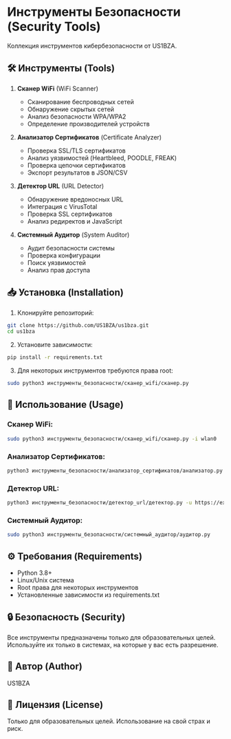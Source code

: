 # Инструменты Безопасности (Security Tools)

Коллекция инструментов кибербезопасности от US1BZA.

## 🛠 Инструменты (Tools)

1. **Сканер WiFi** (WiFi Scanner)
   - Сканирование беспроводных сетей
   - Обнаружение скрытых сетей
   - Анализ безопасности WPA/WPA2
   - Определение производителей устройств

2. **Анализатор Сертификатов** (Certificate Analyzer)
   - Проверка SSL/TLS сертификатов
   - Анализ уязвимостей (Heartbleed, POODLE, FREAK)
   - Проверка цепочки сертификатов
   - Экспорт результатов в JSON/CSV

3. **Детектор URL** (URL Detector)
   - Обнаружение вредоносных URL
   - Интеграция с VirusTotal
   - Проверка SSL сертификатов
   - Анализ редиректов и JavaScript

4. **Системный Аудитор** (System Auditor)
   - Аудит безопасности системы
   - Проверка конфигурации
   - Поиск уязвимостей
   - Анализ прав доступа

## 📥 Установка (Installation)

1. Клонируйте репозиторий:
```bash
git clone https://github.com/US1BZA/us1bza.git
cd us1bza
```

2. Установите зависимости:
```bash
pip install -r requirements.txt
```

3. Для некоторых инструментов требуются права root:
```bash
sudo python3 инструменты_безопасности/сканер_wifi/сканер.py
```

## 🚀 Использование (Usage)

### Сканер WiFi:
```bash
sudo python3 инструменты_безопасности/сканер_wifi/сканер.py -i wlan0
```

### Анализатор Сертификатов:
```bash
python3 инструменты_безопасности/анализатор_сертификатов/анализатор.py -h example.com -p 443
```

### Детектор URL:
```bash
python3 инструменты_безопасности/детектор_url/детектор.py -u https://example.com
```

### Системный Аудитор:
```bash
sudo python3 инструменты_безопасности/системный_аудитор/аудитор.py
```

## ⚙️ Требования (Requirements)

- Python 3.8+
- Linux/Unix система
- Root права для некоторых инструментов
- Установленные зависимости из requirements.txt

## 🔒 Безопасность (Security)

Все инструменты предназначены только для образовательных целей. Используйте их только в системах, на которые у вас есть разрешение.

## 👤 Автор (Author)

US1BZA

## 📝 Лицензия (License)

Только для образовательных целей. Использование на свой страх и риск.
